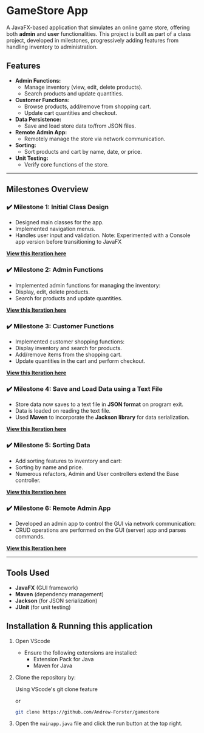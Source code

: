 # GameStore App

A JavaFX-based application that simulates an online game store, offering both **admin** and **user** functionalities. This project is built as part of a class project, developed in milestones, progressively adding features from handling inventory to administration.

## Features
- **Admin Functions:**
  - Manage inventory (view, edit, delete products).
  - Search products and update quantities.
- **Customer Functions:**
  - Browse products, add/remove from shopping cart.
  - Update cart quantities and checkout.
- **Data Persistence:**
  - Save and load store data to/from JSON files.
- **Remote Admin App:**
  - Remotely manage the store via network communication.
- **Sorting:**
  - Sort products and cart by name, date, or price.
- **Unit Testing:**
  - Verify core functions of the store.

---

## Milestones Overview

### ✔️ Milestone 1: Initial Class Design
- Designed main classes for the app.
- Implemented navigation menus.
- Handles user input and validation.
  Note: Experimented with a Console app version before transitioning to JavaFX

**[View this Iteration here](https://github.com/Andrew-Forster/gamestore/releases/tag/v1.0.0)**

### ✔️ Milestone 2: Admin Functions
- Implemented admin functions for managing the inventory:
- Display, edit, delete products.
- Search for products and update quantities.
 
**[View this Iteration here](https://github.com/Andrew-Forster/gamestore/releases/tag/v2.0.0)**

### ✔️ Milestone 3: Customer Functions
- Implemented customer shopping functions:
- Display inventory and search for products.
- Add/remove items from the shopping cart.
- Update quantities in the cart and perform checkout.
    
**[View this Iteration here](https://github.com/Andrew-Forster/gamestore/releases/tag/v3.0.0)**

### ✔️ Milestone 4: Save and Load Data using a Text File
- Store data now saves to a text file in **JSON format** on program exit.
- Data is loaded on reading the text file.
- Used **Maven** to incorporate the **Jackson library** for data serialization.

**[View this Iteration here](https://github.com/Andrew-Forster/gamestore/releases/tag/v4.0.0)**

### ✔️ Milestone 5: Sorting Data
- Add sorting features to inventory and cart:
- Sorting by name and price.
- Numerous refactors, Admin and User controllers extend the Base controller.

**[View this Iteration here](https://github.com/Andrew-Forster/gamestore/releases/tag/v5.0.0)**

### ✔️ Milestone 6: Remote Admin App
- Developed an admin app to control the GUI via network communication:
- CRUD operations are performed on the GUI (server) app and parses commands.

**[View this Iteration here](https://github.com/Andrew-Forster/gamestore/releases/tag/v6.0.0)**

---

## Tools Used
- **JavaFX** (GUI framework)
- **Maven** (dependency management)
- **Jackson** (for JSON serialization)
- **JUnit** (for unit testing)

## Installation & Running this application
1. Open VScode
   - Ensure the following extensions are installed:
       - Extension Pack for Java
       - Maven for Java
2. Clone the repository by:
   
    Using VScode's git clone feature
  
    or

     ```bash
     git clone https://github.com/Andrew-Forster/gamestore
    ```
4. Open the `mainapp.java` file and click the run button at the top right.
